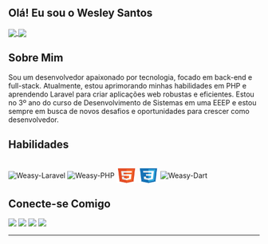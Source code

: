 
## Olá! Eu sou o Wesley Santos
<a href="https://github.com/anuraghazra/github-readme-stats">
  <img height=200 align="center" src="https://github-readme-stats.vercel.app/api?username=wesley085&theme=dark" />
</a>
<a href="https://github.com/anuraghazra/convoychat">
  <img height=200 align="center" src="https://github-readme-stats.vercel.app/api/top-langs?username=085&layout=compact&langs_count=8&card_width=320&theme=dark" />
</a>


## Sobre Mim

Sou um desenvolvedor apaixonado por tecnologia, focado em back-end e full-stack. Atualmente, estou aprimorando minhas habilidades em PHP e aprendendo Laravel para criar aplicações web robustas e eficientes. Estou no 3º ano do curso de Desenvolvimento de Sistemas em uma EEEP e estou sempre em busca de novos desafios e oportunidades para crescer como desenvolvedor.

## Habilidades

<div style="display: inline_block"><br>
  <img align="center" alt="Weasy-Laravel" height="30" width="40" src="https://cdn.jsdelivr.net/gh/devicons/devicon@latest/icons/laravel/laravel-original.svg">
  <img align="center" alt="Weasy-PHP" height="30" width="40" src="https://cdn.jsdelivr.net/gh/devicons/devicon@latest/icons/php/php-original.svg">
  <img align="center" alt="Weasy-HTML" height="30" width="40" src="https://raw.githubusercontent.com/devicons/devicon/master/icons/html5/html5-original.svg">
  <img align="center" alt="Weasy-CSS" height="30" width="40" src="https://raw.githubusercontent.com/devicons/devicon/master/icons/css3/css3-original.svg">
  <img align="center" alt="Weasy-Dart" height="30" width="40" src="https://cdn.jsdelivr.net/gh/devicons/devicon@latest/icons/dart/dart-original.svg">
</div>

## Conecte-se Comigo

<div> 
  <a href="https://www.youtube.com/@musgo_tv5438" target="_blank"><img src="https://img.shields.io/badge/YouTube-FF0000?style=for-the-badge&logo=youtube&logoColor=white" target="_blank"></a>
  <a href="https://instagram.com/wesley_santto2" target="_blank"><img src="https://img.shields.io/badge/-Instagram-%23E4405F?style=for-the-badge&logo=instagram&logoColor=white" target="_blank"></a>
  <a href="mailto:contatowesleysantos103094@gmail.com"><img src="https://img.shields.io/badge/-Gmail-%23333?style=for-the-badge&logo=gmail&logoColor=white" target="_blank"></a>
  <a href="https://www.linkedin.com/in/wesley-santos-6b60802b4" target="_blank"><img src="https://img.shields.io/badge/-LinkedIn-%230077B5?style=for-the-badge&logo=linkedin&logoColor=white" target="_blank"></a> 
</div>

---
